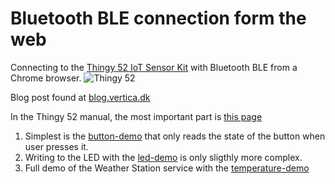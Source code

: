 # Bluetooth BLE connection form the web
Connecting to the [Thingy 52 IoT Sensor Kit](https://www.nordicsemi.com/eng/Products/Nordic-Thingy-52) with Bluetooth BLE from a Chrome browser.
![Thingy 52](https://github.com/findorf/Thingy52-Bluetooth-from-web/raw/master/thingy-52-IoT-Sensor-kit.jpg)

Blog post found at [blog.vertica.dk](https://blog.vertica.dk/2017/11/28/connecting-to-a-bluetooth-device-from-the-web/) 

In the Thingy 52 manual, the most important part is [this page](https://nordicsemiconductor.github.io/Nordic-Thingy52-FW/documentation/firmware_architecture.html)

1. Simplest is the [button-demo](./button-demo/index.html) that only reads the state of the button when user presses it.
2. Writing to the LED with the [led-demo](./led-demo/index.html) is only sligthly more complex.
3. Full demo of the Weather Station service with the [temperature-demo](./temperature-demo/index.html)
